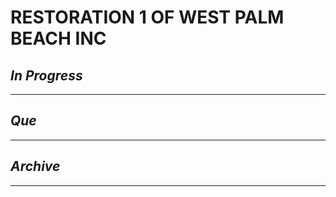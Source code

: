 # RESTORATION 1 OF WEST PALM BEACH INC

## *In Progress*

--------------------

## *Que*

-----------------------------------
## *Archive*

-----------------------------------

